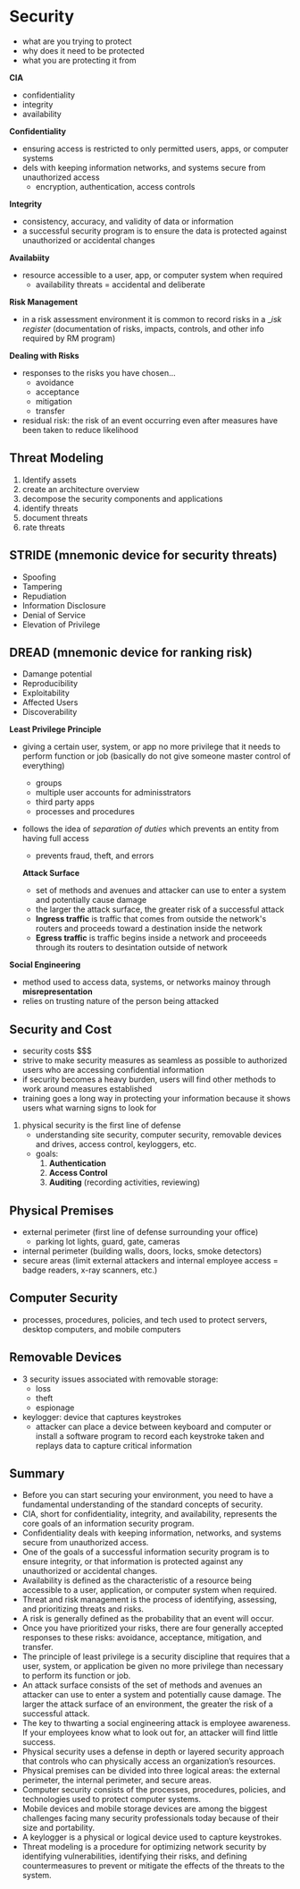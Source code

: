 # Security

- what are you trying to protect
- why does it need to be protected
- what you are protecting it from

**CIA**

- confidentiality
- integrity
- availability

**Confidentiality**

- ensuring access is restricted to only permitted users, apps, or computer systems
- dels with keeping information networks, and systems secure from unauthorized access
  - encryption, authentication, access controls

**Integrity**

- consistency, accuracy, and validity of data or information
- a successful security program is to ensure the data is protected against unauthorized or accidental changes

**Availabiity**

- resource accessible to a user, app, or computer system when required
  - availability threats = accidental and deliberate

**Risk Management**

- in a risk assessment environment it is common to record risks in a _*isk register* (documentation of risks, impacts, controls, and other info required by RM program)

**Dealing with Risks**

- responses to the risks you have chosen...
  - avoidance
  - acceptance
  - mitigation
  - transfer
- residual risk: the risk of an event occurring even after measures have been taken to reduce likelihood

## Threat Modeling

1. Identify assets
2. create an architecture overview
3. decompose the security components and applications
4. identify threats
5. document threats
6. rate threats

## STRIDE (mnemonic device for security threats)

- Spoofing
- Tampering
- Repudiation
- Information Disclosure
- Denial of Service
- Elevation of Privilege

## DREAD (mnemonic device for ranking risk)

- Damange potential
- Reproducibility
- Exploitability
- Affected Users
- Discoverability

**Least Privilege Principle**

- giving a certain user, system, or app no more privilege that it needs to perform function or job (basically do not give someone master control of everything)
  - groups
  - multiple user accounts for adminisstrators
  - third party apps
  - processes and procedures
- follows the idea of *separation of duties* which prevents an entity from having full access
    - prevents fraud, theft, and errors

    **Attack Surface**
    - set of methods and avenues and attacker can use to enter a system and potentially cause damage
    - the larger the attack surface, the greater risk of a successful attack
    - **Ingress traffic** is traffic that comes from outside the network's routers and proceeds toward a destination inside the network
    - **Egress traffic** is traffic begins inside a network and proceeeds through its routers to desintation outside of network

**Social Engineering**
- method used to access data, systems, or networks mainoy through **misrepresentation**
- relies on trusting nature of the person being attacked

## Security and Cost
- security costs $$$
- strive to make security measures as seamless as possible to authorized users who are accessing confidential information
- if security becomes a heavy burden, users will find other methods to work around measures established
- training goes a long way in protecting your information because it shows users what warning signs to look for
1. physical security is the first line of defense
    - understanding site security, computer security, removable devices and drives, access control, keyloggers, etc.
    - goals:
        1. **Authentication**
        2. **Access Control**
        3. **Auditing** (recording activities, reviewing)

## Physical Premises
- external perimeter (first line of defense surrounding your office)
    - parking lot lights, guard, gate, cameras
- internal perimeter (building walls, doors, locks, smoke detectors)
- secure areas (limit external attackers and internal employee access = badge readers, x-ray scanners, etc.)

## Computer Security
- processes, procedures, policies, and tech used to protect servers, desktop computers, and mobile computers

## Removable Devices
- 3 security issues associated with removable storage:
    - loss
    - theft
    - espionage
- keylogger: device that captures keystrokes
    - attacker can place a device between keyboard and computer or install a software program to record each keystroke taken and replays data to capture critical information

## Summary
- Before you can start securing your environment, you need to have a fundamental understanding of the standard concepts of security. 
- CIA, short for confidentiality, integrity, and availability, represents the core goals of an information security program.
- Confidentiality deals with keeping information, networks, and systems secure from unauthorized access. 
- One of the goals of a successful information security program is to ensure integrity, or that information is protected against any unauthorized or accidental changes.
- Availability is defined as the characteristic of a resource being accessible to a user, application, or computer system when required.
- Threat and risk management is the process of identifying, assessing, and prioritizing threats and risks. 
- A risk is generally defined as the probability that an event will occur. 
- Once you have prioritized your risks, there are four generally accepted responses to these risks: avoidance, acceptance, mitigation, and transfer.
- The principle of least privilege is a security discipline that requires that a user, system, or application be given no more privilege than necessary to perform its function or job.
- An attack surface consists of the set of methods and avenues an attacker can use to enter a system and potentially cause damage. The larger the attack surface of an environment, the greater the risk of a successful attack. 
- The key to thwarting a social engineering attack is employee awareness. If your employees know what to look out for, an attacker will find little success.
- Physical security uses a defense in depth or layered security approach that controls who can physically access an organization’s resources.
- Physical premises can be divided into three logical areas: the external perimeter, the internal perimeter, and secure areas.
- Computer security consists of the processes, procedures, policies, and technologies used to protect computer systems.
- Mobile devices and mobile storage devices are among the biggest challenges facing many security professionals today because of their size and portability.
- A keylogger is a physical or logical device used to capture keystrokes. 
- Threat modeling is a procedure for optimizing network security by identifying vulnerabilities, identifying their risks, and defining countermeasures to prevent or mitigate the effects of the threats to the system. 